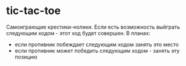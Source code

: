 # tic-tac-toe
Самоиграющие крестики-нолики.
Если есть возможность выйграть следующим ходом - этот ход будет совершен.
В планах:
- если противник побеждает следующим ходом занять это место
- если противник может победить следующим ходом - занять эту позицию
